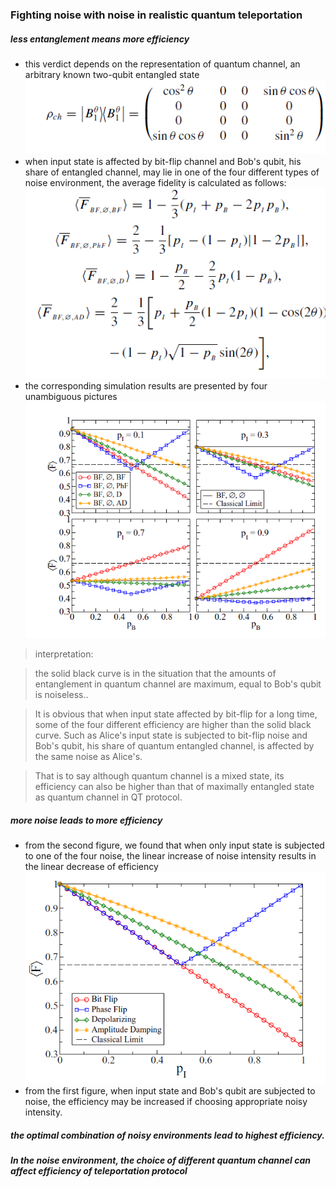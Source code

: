 ### Fighting noise with noise in realistic quantum teleportation
##### less entanglement means more efficiency
- this  verdict depends on the representation of quantum channel, an arbitrary known  two-qubit entangled state ![Image](https://github.com/RuiqingXu/noise-analysis/blob/master/1.PNG)
- when input state is affected by bit-flip channel and Bob's qubit, his share of entangled channel, may lie in one of the four different types of noise environment, the average fidelity is calculated as follows:
![Image](https://github.com/RuiqingXu/noise-analysis/blob/master/3.PNG)
- the corresponding simulation results are presented by four unambiguous pictures
![Image](https://github.com/RuiqingXu/noise-analysis/blob/master/2.PNG)

> interpretation:

> the solid black curve is in the situation that  the amounts of entanglement in quantum channel  are maximum, equal  to Bob's qubit is noiseless.. 

> It is obvious that when input state affected by bit-flip for a long time, some of the four different efficiency are  higher than the solid black curve. Such as Alice's input state is subjected to bit-flip noise and Bob's qubit, his share of quantum entangled channel, is affected by the same noise as Alice's.

> That  is to say although  quantum channel is a mixed state, its efficiency can also be higher than that  of  maximally entangled state as quantum channel in QT protocol.  

##### more noise leads to more efficiency
- from the second figure, we found that when only  input state is subjected to one of the four noise, the linear increase of noise intensity results in the linear decrease of efficiency![Image](https://github.com/RuiqingXu/noise-analysis/blob/master/4.PNG)
- from the first figure, when input state and Bob's qubit are subjected to noise, the efficiency may be increased if choosing appropriate noisy intensity.  
##### the optimal combination of noisy environments lead to highest efficiency.
##### In the noise environment, the choice of different quantum channel can affect efficiency of teleportation protocol

